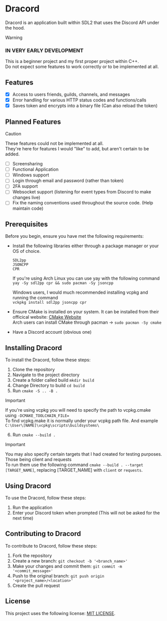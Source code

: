 # Dracord
Dracord is an application built within SDL2 that uses the Discord API under the hood.

> [!WARNING]
> ### IN VERY EARLY DEVELOPMENT
> This is a beginner project and my first proper project within C++. <br/>
> Do not expect some features to work correctly or to be implemented at all.

## Features
- [x] Access to users friends, guilds, channels, and messages
- [x] Error handling for various HTTP status codes and functions/calls
- [x] Saves token and encrypts into a binary file (Can also reload the token)

## Planned Features
> [!CAUTION]
> These features could not be implemented at all. <br/>
> They're here for features I would "like" to add, but aren't certain to be added.

- [ ] Screensharing
- [ ] Functional Application
- [ ] Windows support
- [ ] Login through email and password (rather than token)
- [ ] 2FA support
- [ ] Websocket support (listening for event types from Discord to make changes live)
- [ ] Fix the naming conventions used throughout the source code. (Help maintain code)

## Prerequisites
Before you begin, ensure you have met the following requirements:

- Install the following libraries either through a package manager or your OS of choice.
  ```
  SDL2pp
  JSONCPP
  CPR
  ```
  If you're using Arch Linux you can use yay with the following command <br>
  ` yay -Sy sdl2pp cpr && sudo pacman -Sy jsoncpp `

  Windows users, I would much recommended installing vcpkg and running the command <br>
  ` vckpkg install sdl2pp jsoncpp cpr `

- Ensure CMake is installed on your system. It can be installed from their officical website: [CMake Website](https://cmake.org/download/) <br>
  Arch users can install CMake through pacman -> ` sudo pacman -Sy cmake `

- Have a Discord account (obvious one)

## Installing Dracord

To install the Dracord, follow these steps:

1. Clone the repository
2. Navigate to the project directory
3. Create a folder called build ` mkdir build `
4. Change Directory to build ` cd build `
5. Run ` cmake -S .. -B . ` 
> [!IMPORTANT]
> If you're using vcpkg you will need to specify the path to vcpkg.cmake using `-DCMAKE_TOOLCHAIN_FILE=` <br>
> To find vcpkg.make it is normally under your vcpkg path file. And example <br> `C:\User\[NAME]\vcpkg\scripts\buildsystems\`
6. Run ` cmake --build . `
> [!IMPORTANT]
> You may also specify certain targets that I had created for testing purposes. Those being client and requests <br>
> To run them use the following command ` cmake --build . --target [TARGET_NAME] `, replacing [TARGET_NAME] with `client` or `requests`.

## Using Dracord

To use the Dracord, follow these steps:

1. Run the application 
2. Enter your Discord token when prompted (This will not be asked for the next time)

## Contributing to Dracord

To contribute to Dracord, follow these steps:

1. Fork the repository
2. Create a new branch: `git checkout -b '<branch_name>'`
3. Make your changes and commit them: `git commit -m '<commit_message>'`
4. Push to the original branch: `git push origin '<project_name>/<location>'`
5. Create the pull request

## License

This project uses the following license: [MIT LICENSE](https://github.com/aitezera/dracord/blob/main/LICENSE).